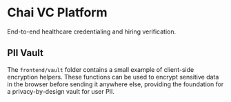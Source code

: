 # Chai VC Platform

End-to-end healthcare credentialing and hiring verification.

## PII Vault

The `frontend/vault` folder contains a small example of client-side encryption helpers. These functions can be used to encrypt sensitive data in the browser before sending it anywhere else, providing the foundation for a privacy-by-design vault for user PII.
